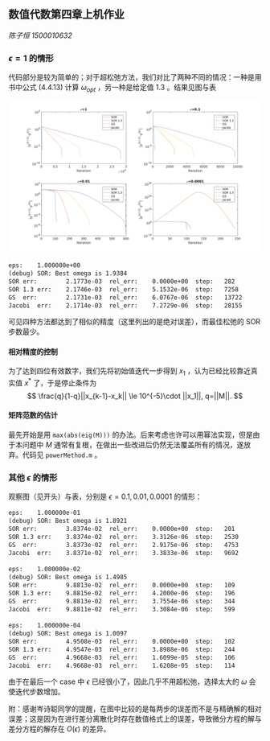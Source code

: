 ## 数值代数第四章上机作业

_陈子恒 1500010632_

### $\epsilon = 1$ 的情形

代码部分是较为简单的；对于超松弛方法，我们对比了两种不同的情况：一种是用书中公式 $(4.4.13)$ 计算 $\omega_{opt}$ ，另一种是给定值 $1.3$ 。结果见图与表

![](result_2.png)

```
eps:	1.000000e+00
(debug)	SOR: Best omega is 1.9384
SOR	err:    	2.1773e-03	rel_err:	0.0000e+00	step:	282
SOR 1.3	err:	2.1746e-03	rel_err:	5.1532e-06	step:	7258
GS	err:	    2.1731e-03	rel_err:	6.0767e-06	step:	13722
Jacobi	err:	2.1714e-03	rel_err:	7.2729e-06	step:	28155
```
可见四种方法都达到了相似的精度（这里列出的是绝对误差），而最佳松弛的 SOR 步数最少。

#### 相对精度的控制

为了达到四位有效数字，我们先将初始值迭代一步得到 $x_1$ ，认为已经比较靠近真实值 $x^*$ 了，于是停止条件为
$$
\frac{q}{1-q}||x_{k-1}-x_k|| \le 10^{-5}\cdot ||x_1||, q=||M||.
$$

#### 矩阵范数的估计

最先开始是用 `max(abs(eig(M)))` 的办法。后来考虑也许可以用幂法实现，但是由于本问题中 $M$ 通常有复根，在做出一些改进后仍然无法覆盖所有的情况，遂放弃。代码见 `powerMethod.m` 。



### 其他 $\epsilon$ 的情形

观察图（见开头）与表，分别是 $\epsilon = 0.1, 0.01, 0.0001$ 的情形：

```
eps:	1.000000e-01
(debug)	SOR: Best omega is 1.8921
SOR	err:	    3.8374e-02	rel_err:	0.0000e+00	step:	201
SOR 1.3	err:	3.8374e-02	rel_err:	3.3126e-06	step:	2530
GS	err:	    3.8373e-02	rel_err:	2.9175e-06	step:	4753
Jacobi	err:	3.8371e-02	rel_err:	3.3833e-06	step:	9692

eps:	1.000000e-02
(debug)	SOR: Best omega is 1.4985
SOR	err:	    9.8813e-02	rel_err:	0.0000e+00	step:	109
SOR 1.3	err:	9.8815e-02	rel_err:	4.2000e-06	step:	196
GS	err:	    9.8813e-02	rel_err:	3.7554e-06	step:	344
Jacobi	err:	9.8811e-02	rel_err:	3.3084e-06	step:	599

eps:	1.000000e-04
(debug)	SOR: Best omega is 1.0097
SOR	err:	    4.9508e-03	rel_err:	0.0000e+00	step:	102
SOR 1.3	err:	4.9547e-03	rel_err:	3.8988e-06	step:	244
GS	err:	    4.9668e-03	rel_err:	1.6099e-05	step:	106
Jacobi	err:	4.9668e-03	rel_err:	1.6208e-05	step:	114
```

由于在最后一个  case 中 $\epsilon$ 已经很小了，因此几乎不用超松弛，选择太大的 $\omega$ 会使迭代步数增加。

附：感谢岑诗聪同学的提醒，在图中比较的是每两步的误差而不是与精确解的相对误差；这是因为在进行差分离散化时存在数值格式上的误差，导致微分方程的解与差分方程的解存在 $O(\epsilon)$ 的差异。
